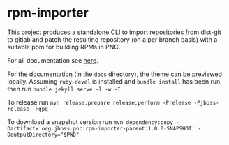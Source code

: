 # rpm-importer

This project produces a standalone CLI to import repositories from dist-git to gitlab and patch the resulting repository (on a per branch basis) with a suitable pom for building RPMs in PNC.

For all documentation see [here](https://project-ncl.github.io/rpm-importer).

For the documentation (in the `docs` directory), the theme can be previewed locally. Assuming `ruby-devel` is installed and `bundle install` has been run, then run `bundle jekyll serve -l -w -I`

To release run `mvn release:prepare release:perform -Prelease -Pjboss-release -Pgpg`

To download a snapshot version run `mvn dependency:copy -Dartifact='org.jboss.pnc:rpm-importer-parent:1.0.0-SNAPSHOT' -DoutputDirectory="$PWD"`
